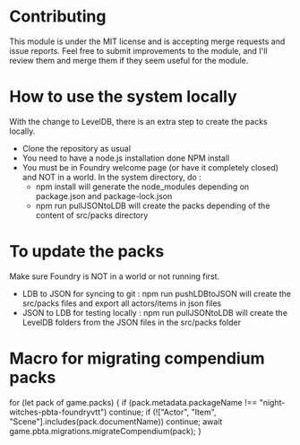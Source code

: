 # Contributing

This module is under the MIT license and is accepting merge requests and issue reports. Feel free to submit improvements to the module, and I'll review them and merge them if they seem useful for the module.

# How to use the system locally

With the change to LevelDB, there is an extra step to create the packs locally.

- Clone the repository as usual
- You need to have a node.js installation done NPM install
- You must be in Foundry welcome page (or have it completely closed) and NOT in a world. In the system directory, do : 
    - npm install will generate the node_modules depending on package.json and package-lock.json
    - npm run pullJSONtoLDB will create the packs depending of the content of src/packs directory

# To update the packs
Make sure Foundry is NOT in a world or not running first.
-  LDB to JSON for syncing to git : npm run pushLDBtoJSON will create the src/packs files and export all actors/items in json files
-  JSON to LDB for testing locally : npm run pullJSONtoLDB will create the LevelDB folders from the JSON files in the src/packs folder

# Macro for migrating compendium packs
for (let pack of game.packs) {
    if (pack.metadata.packageName !== "night-witches-pbta-foundryvtt") continue;
    if (!["Actor", "Item", "Scene"].includes(pack.documentName)) continue;
    await game.pbta.migrations.migrateCompendium(pack);
}